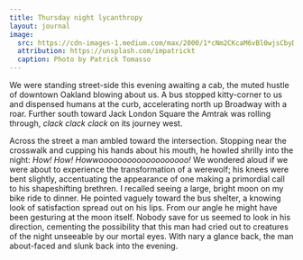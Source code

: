 ```yaml
---
title: Thursday night lycanthropy
layout: journal
image:
  src: https://cdn-images-1.medium.com/max/2000/1*cNm2CKcaM6vBl0wjsCbyDg.png
  attribution: https://unsplash.com/impatrickt
  caption: Photo by Patrick Tomasso
---
```


We were standing street-side this evening awaiting a cab, the muted hustle of
downtown Oakland blowing about us. A bus stopped kitty-corner to us and
dispensed humans at the curb, accelerating north up Broadway with a roar.
Further south toward Jack London Square the Amtrak was rolling through, _clack
clack clack_ on its journey west.

Across the street a man ambled toward the intersection. Stopping near the
crosswalk and cupping his hands about his mouth, he howled shrilly into the
night: _How! How! Howwooooooooooooooooooo!_ We wondered aloud if we were about
to experience the transformation of a werewolf; his knees were bent slightly,
accentuating the appearance of one making a primordial call to his shapeshifting
brethren. I recalled seeing a large, bright moon on my bike ride to dinner. He
pointed vaguely toward the bus shelter, a knowing look of satisfaction spread
out on his lips. From our angle he might have been gesturing at the moon itself.
Nobody save for us seemed to look in his direction, cementing the possibility
that this man had cried out to creatures of the night unseeable by our mortal
eyes. With nary a glance back, the man about-faced and slunk back into the
evening.
